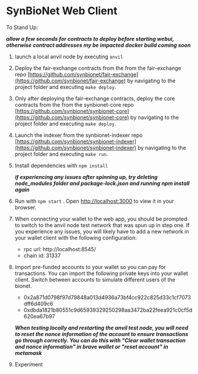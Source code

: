 # SynBioNet Web Client

To Stand Up:

**_allow a few seconds for contracts to deploy before starting webui, otherwise contract addresses my be impacted_**
**_docker build coming soon_**

1. launch a local anvil node by executing `anvil`

2. Deploy the fair-exchange contracts from the from the fair-exchange repo [https://github.com/synbionet/fair-exchange](https://github.com/synbionet/fair-exchange) by navigating to the project folder and executing `make deploy`.

3. Only after deploying the fair-exchange contracts, deploy the core contracts from the from the synbionet-core repo [https://github.com/synbionet/synbionet-core](https://github.com/synbionet/synbionet-core) by navigating to the project folder and executing `make deploy`.

4. Launch the indexer from the synbionet-indexer repo [https://github.com/synbionet/synbionet-indexer](https://github.com/synbionet/synbionet-indexer) by navigating to the project folder and executing `make run`.

5. Install dependencies with `npm install`

   **_if experiencing any issues after spinning up, try deleting node_modules folder and package-lock.json and running npm install again_**

6. Run with `npm start` . Open [http://localhost:3000](http://localhost:3000) to view it in your browser.

7. When connecting your wallet to the web app, you should be prompted to switch to the anvil node test network that was spun up in step one. If you experience any issues, you will likely have to add a new network in your wallet client with the following configuration:

   - rpc url: http://localhost:8545/
   - chain id: 31337

8. Import pre-funded accounts to your wallet so you can pay for transactions. You can import the following private keys into your wallet client. Switch between accounts to simulate different users of the bionet.

   - 0x2a871d0798f97d79848a013d4936a73bf4cc922c825d33c1cf7073dff6d409c6
   - 0xdbda1821b80551c9d65939329250298aa3472ba22feea921c0cf5d620ea67b97

   **_When testing locally and restarting the anvil test node, you will need to reset the nonce information of the account to ensure transactions go through correctly. You can do this with "Clear wallet transaction and nonce information" in brave wallet or "reset account" in metamask_**

9. Experiment
